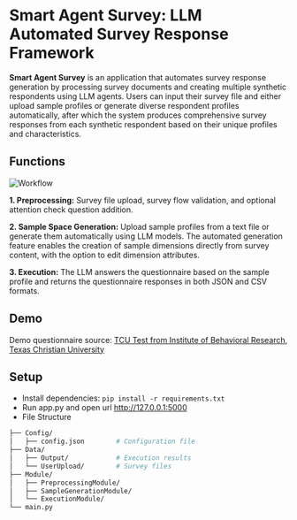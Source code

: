 # Smart Agent Survey: LLM Automated Survey Response Framework 

**Smart Agent Survey** is an application that automates survey response generation by processing survey documents and creating multiple synthetic respondents using LLM agents. Users can input their survey file and either upload sample profiles or generate diverse respondent profiles automatically, after which the system produces comprehensive survey responses from each synthetic respondent based on their unique profiles and characteristics.

## Functions

![Workflow](https://github.com/wuzengqing001225/SmartAgentSurvey/blob/main/static/images/workflow.png?raw=true)

**1. Preprocessing:** Survey file upload, survey flow validation, and optional attention check question addition.

**2. Sample Space Generation:** Upload sample profiles from a text file or generate them automatically using LLM models. The automated generation feature enables the creation of sample dimensions directly from survey content, with the option to edit dimension attributes.

**3. Execution:** The LLM answers the questionnaire based on the sample profile and returns the questionnaire responses in both JSON and CSV formats.

## Demo

Demo questionnaire source: [TCU Test from Institute of Behavioral Research, Texas Christian University](https://ibr.tcu.edu/forms/)

## Setup

- Install dependencies: `pip install -r requirements.txt`
- Run app.py and open url http://127.0.0.1:5000
- File Structure

```bash
├── Config/
│   ├── config.json        # Configuration file
├── Data/
│   ├── Output/            # Execution results
│   └── UserUpload/        # Survey files
├── Module/
│   ├── PreprocessingModule/
│   ├── SampleGenerationModule/
│   └── ExecutionModule/
└── main.py
```
